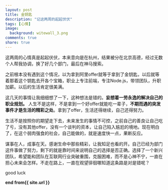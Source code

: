 ```yaml
---
layout: post
title: 金钥匙
description: "记这两周的起起伏伏"
tags: [心情]
image:
  background: witewall_3.png
comments: true
share: true
---
```


这两周的心情真是起起伏伏，本来意向是在杭州，结果被分在北京高德，经过无数个人帮我协调，换了好几个部门，最后在神马搜索。

之前根本没有遇到这个情况，以为拿到阿里offer就等于拿到了金钥匙，以后就等着那着这个钥匙去开各个宝箱，职业上专注前端，专注Node.js，带领团队，升职加薪。以后的生活肯定很美满。

这几天的事情让我细细想了一下，这种想法是错的。<strong>妄想着一劳永逸的解决自己的职业规划。</strong> 人生不是这样，不是拿到一个好offer就能吃一辈子，<strong>不期而遇的突发事件才是生活的精彩之处</strong>。拿到了offer，生活还得继续，自己还得努力。


生活不是按照你的期望走下去，未来发生的事情不可控，之前自己的善良让自己吃了亏，没有其他offer，没有一个谈判的资本，让自己陷入尴尬的境地。现在明白了，在这个弱肉强食的社会，自己能做的，就是速度快一点，果断反应。


谋事在人，成事在天。感谢生命中那些精彩，让我知足也看的开。自己已经为部门这件事做了努力，剩下的就是靠时间来说明自己的选择是否正确。选择了一个新兴团队，希望能和团队在互联网行业突破重围，克服困难，而不是心神不宁，一直在担心未来会怎样。不走在路上，一直在观望徘徊哪知道这条路是对是错呢？

good luck

<strong>end from{{ site.url }}</strong>